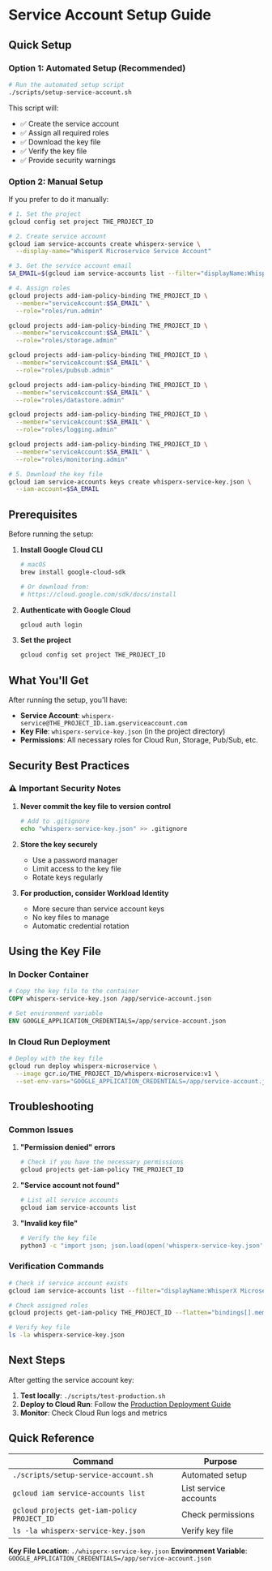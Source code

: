 # Service Account Setup Guide

## Quick Setup

### Option 1: Automated Setup (Recommended)

```bash
# Run the automated setup script
./scripts/setup-service-account.sh
```

This script will:
- ✅ Create the service account
- ✅ Assign all required roles
- ✅ Download the key file
- ✅ Verify the key file
- ✅ Provide security warnings

### Option 2: Manual Setup

If you prefer to do it manually:

```bash
# 1. Set the project
gcloud config set project THE_PROJECT_ID

# 2. Create service account
gcloud iam service-accounts create whisperx-service \
  --display-name="WhisperX Microservice Service Account"

# 3. Get the service account email
SA_EMAIL=$(gcloud iam service-accounts list --filter="displayName:WhisperX Microservice" --format="value(email)")

# 4. Assign roles
gcloud projects add-iam-policy-binding THE_PROJECT_ID \
  --member="serviceAccount:$SA_EMAIL" \
  --role="roles/run.admin"

gcloud projects add-iam-policy-binding THE_PROJECT_ID \
  --member="serviceAccount:$SA_EMAIL" \
  --role="roles/storage.admin"

gcloud projects add-iam-policy-binding THE_PROJECT_ID \
  --member="serviceAccount:$SA_EMAIL" \
  --role="roles/pubsub.admin"

gcloud projects add-iam-policy-binding THE_PROJECT_ID \
  --member="serviceAccount:$SA_EMAIL" \
  --role="roles/datastore.admin"

gcloud projects add-iam-policy-binding THE_PROJECT_ID \
  --member="serviceAccount:$SA_EMAIL" \
  --role="roles/logging.admin"

gcloud projects add-iam-policy-binding THE_PROJECT_ID \
  --member="serviceAccount:$SA_EMAIL" \
  --role="roles/monitoring.admin"

# 5. Download the key file
gcloud iam service-accounts keys create whisperx-service-key.json \
  --iam-account=$SA_EMAIL
```

## Prerequisites

Before running the setup:

1. **Install Google Cloud CLI**
   ```bash
   # macOS
   brew install google-cloud-sdk
   
   # Or download from:
   # https://cloud.google.com/sdk/docs/install
   ```

2. **Authenticate with Google Cloud**
   ```bash
   gcloud auth login
   ```

3. **Set the project**
   ```bash
   gcloud config set project THE_PROJECT_ID
   ```

## What You'll Get

After running the setup, you'll have:

- **Service Account**: `whisperx-service@THE_PROJECT_ID.iam.gserviceaccount.com`
- **Key File**: `whisperx-service-key.json` (in the project directory)
- **Permissions**: All necessary roles for Cloud Run, Storage, Pub/Sub, etc.

## Security Best Practices

### ⚠️ Important Security Notes

1. **Never commit the key file to version control**
   ```bash
   # Add to .gitignore
   echo "whisperx-service-key.json" >> .gitignore
   ```

2. **Store the key securely**
   - Use a password manager
   - Limit access to the key file
   - Rotate keys regularly

3. **For production, consider Workload Identity**
   - More secure than service account keys
   - No key files to manage
   - Automatic credential rotation

## Using the Key File

### In Docker Container

```dockerfile
# Copy the key file to the container
COPY whisperx-service-key.json /app/service-account.json

# Set environment variable
ENV GOOGLE_APPLICATION_CREDENTIALS=/app/service-account.json
```

### In Cloud Run Deployment

```bash
# Deploy with the key file
gcloud run deploy whisperx-microservice \
  --image gcr.io/THE_PROJECT_ID/whisperx-microservice:v1 \
  --set-env-vars="GOOGLE_APPLICATION_CREDENTIALS=/app/service-account.json"
```

## Troubleshooting

### Common Issues

1. **"Permission denied" errors**
   ```bash
   # Check if you have the necessary permissions
   gcloud projects get-iam-policy THE_PROJECT_ID
   ```

2. **"Service account not found"**
   ```bash
   # List all service accounts
   gcloud iam service-accounts list
   ```

3. **"Invalid key file"**
   ```bash
   # Verify the key file
   python3 -c "import json; json.load(open('whisperx-service-key.json'))"
   ```

### Verification Commands

```bash
# Check if service account exists
gcloud iam service-accounts list --filter="displayName:WhisperX Microservice"

# Check assigned roles
gcloud projects get-iam-policy THE_PROJECT_ID --flatten="bindings[].members" --filter="bindings.members:whisperx-service@THE_PROJECT_ID.iam.gserviceaccount.com"

# Verify key file
ls -la whisperx-service-key.json
```

## Next Steps

After getting the service account key:

1. **Test locally**: `./scripts/test-production.sh`
2. **Deploy to Cloud Run**: Follow the [Production Deployment Guide](PRODUCTION_DEPLOYMENT.md)
3. **Monitor**: Check Cloud Run logs and metrics

## Quick Reference

| Command | Purpose |
|---------|---------|
| `./scripts/setup-service-account.sh` | Automated setup |
| `gcloud iam service-accounts list` | List service accounts |
| `gcloud projects get-iam-policy PROJECT_ID` | Check permissions |
| `ls -la whisperx-service-key.json` | Verify key file |

**Key File Location**: `./whisperx-service-key.json`
**Environment Variable**: `GOOGLE_APPLICATION_CREDENTIALS=/app/service-account.json` 